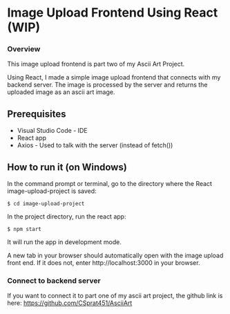 # Image Upload Frontend Using React (WIP)

### Overview

This image upload frontend is part two of my Ascii Art Project.

Using React, I made a simple image upload frontend that connects with my backend server. The image is processed by the server and returns the uploaded image as an ascii art image.

## Prerequisites

- Visual Studio Code - IDE
- React app
- Axios - Used to talk with the server (instead of fetch())

## How to run it (on Windows)

In the command prompt or terminal, go to the directory where the React image-upload-project is saved:
```
$ cd image-upload-project
```

In the project directory, run the react app:

```
$ npm start
```

It will run the app in development mode.

A new tab in your browser should automatically open with the image upload front end. If it does not, enter http://localhost:3000 in your browser.

### Connect to backend server

If you want to connect it to part one of my ascii art project, the github link is here: https://github.com/CSprat451/AsciiArt
